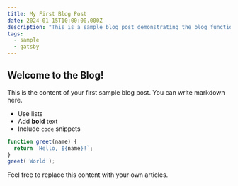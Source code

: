 ```yaml
---
title: My First Blog Post
date: 2024-01-15T10:00:00.000Z
description: "This is a sample blog post demonstrating the blog functionality."
tags:
  - sample
  - gatsby
---
```


## Welcome to the Blog!

This is the content of your first sample blog post. You can write markdown here.

*   Use lists
*   Add **bold** text
*   Include `code` snippets

```javascript
function greet(name) {
  return `Hello, ${name}!`;
}
greet('World');
```

Feel free to replace this content with your own articles.
